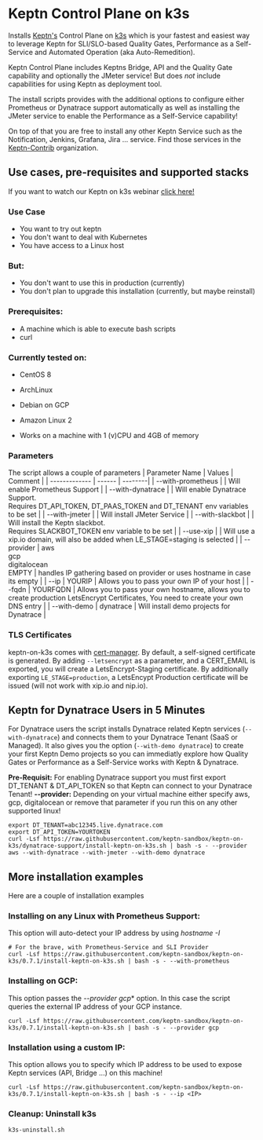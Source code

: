 # Keptn Control Plane on k3s

Installs [Keptn's](https://keptn.sh) Control Plane on [k3s](https://k3s.io) which is your fastest and easiest way to leverage Keptn for SLI/SLO-based Quality Gates, Performance as a Self-Service and Automated Operation (aka Auto-Remedition).

Keptn Control Plane includes Keptns Bridge, API and the Quality Gate capability and optionally the JMeter service! But does _not_ include capabilities for using Keptn as deployment tool.

The install scripts provides with the additional options to configure either Prometheus or Dynatrace support automatically as well as installing the JMeter service to enable the Performance as a Self-Service capability!

On top of that you are free to install any other Keptn Service such as the Notification, Jenkins, Grafana, Jira ... service. Find those services in the [Keptn-Contrib](https://github.com/keptn-contrib) organization.

## Use cases, pre-requisites and supported stacks

If you want to watch our Keptn on k3s webinar [click here!](https://www.youtube.com/watch?v=hx0NHj4u7ic)

### Use Case
 * You want to try out keptn
 * You don't want to deal with Kubernetes
 * You have access to a Linux host
 
### But:
 * You don't want to use this in production (currently)
 * You don't plan to upgrade this installation (currently, but maybe reinstall) 

### Prerequisites:
  * A machine which is able to execute bash scripts
  * curl
  
### Currently tested on:
  * CentOS 8
  * ArchLinux
  * Debian on GCP
  * Amazon Linux 2
  
* Works on a machine with 1 (v)CPU and 4GB of memory

### Parameters
The script allows a couple of parameters
| Parameter Name | Values | Comment |
| ------------- | ------ | --------|
| --with-prometheus | | Will enable Prometheus Support |
| --with-dynatrace | | Will enable Dynatrace Support. <br> Requires DT_API_TOKEN, DT_PAAS_TOKEN and DT_TENANT env variables to be set |
| --with-jmeter | | Will install JMeter Service |
| --with-slackbot | | Will install the Keptn slackbot. <br> Requires SLACKBOT_TOKEN env variable to be set |
| --use-xip | | Will use a xip.io domain, will also be added when LE_STAGE=staging is selected |
| --provider | aws<br>gcp<br>digitalocean<br>EMPTY | handles IP gathering based on provider or uses hostname in case its empty |
| --ip | YOURIP | Allows you to pass your own IP of your host |
| --fqdn | YOURFQDN | Allows you to pass your own hostname, allows you to create production LetsEncrypt Certificates, You need to create your own DNS entry |
| --with-demo | dynatrace | Will install demo projects for Dynatrace |

### TLS Certificates
keptn-on-k3s comes with [cert-manager](https://cert-manager.io/). By default, a self-signed certificate is generated. By adding `--letsencrypt` as a parameter, and a CERT_EMAIL is exported, you will create a LetsEncrypt-Staging certificate. By additionally exporting `LE_STAGE=production`, a LetsEncypt Production certificate will be issued (will not work with xip.io and nip.io). 

## Keptn for Dynatrace Users in 5 Minutes

For Dynatrace users the script installs Dynatrace related Keptn services (`--with-dynatrace`) and connects them to your Dynatrace Tenant (SaaS or Managed). 
It also gives you the option (`--with-demo dynatrace`) to create your first Keptn Demo projects so you can immediatly explore how Quality Gates or Performance as a Self-Service works with Keptn & Dynatrace.

**Pre-Requisit:** For enabling Dynatrace support you must first export DT_TENANT & DT_API_TOKEN so that Keptn can connect to your Dynatrace Tenant!
**--provider:** Depending on your virtual machine either specify aws, gcp, digitalocean or remove that parameter if you run this on any other supported linux!

```
export DT_TENANT=abc12345.live.dynatrace.com
export DT_API_TOKEN=YOURTOKEN
curl -Lsf https://raw.githubusercontent.com/keptn-sandbox/keptn-on-k3s/dynatrace-support/install-keptn-on-k3s.sh | bash -s - --provider aws --with-dynatrace --with-jmeter --with-demo dynatrace
``` 

## More installation examples

Here are a couple of installation examples

### Installing on any Linux with Prometheus Support:

This option will auto-detect your IP address by using *hostname -I* 
```
# For the brave, with Prometheus-Service and SLI Provider
curl -Lsf https://raw.githubusercontent.com/keptn-sandbox/keptn-on-k3s/0.7.1/install-keptn-on-k3s.sh | bash -s - --with-prometheus
```

### Installing on GCP:

This option passes the *--provider gcp** option. In this case the script queries the external IP address of your GCP instance.
```
curl -Lsf https://raw.githubusercontent.com/keptn-sandbox/keptn-on-k3s/0.7.1/install-keptn-on-k3s.sh | bash -s - --provider gcp
``` 

### Installation using a custom IP:

This option allows you to specify which IP address to be used to expose Keptn services (API, Bridge ...) on this machine!

```curl -Lsf https://raw.githubusercontent.com/keptn-sandbox/keptn-on-k3s/0.7.1/install-keptn-on-k3s.sh | bash -s - --ip <IP>```

### Cleanup: Uninstall k3s
``` k3s-uninstall.sh ```
